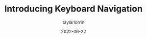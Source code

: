 ---
author: taylarlorrin
coauthor: brucel
date: 2022-06-22
permalink: false
publisher: babylonhealth
tags:
  - videos
  - accessibility
target_url: https://www.youtube.com/watch?v=FAckE-Jk064
title: Introducing Keyboard Navigation
---